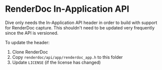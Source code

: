 # RenderDoc In-Application API

Dive only needs the In-Application API header in order to build with support for RenderDoc capture. This shouldn't need to be updated very frequently since the API is versioned.

To update the header:

1. Clone RenderDoc
2. Copy `renderdoc/api/app/renderdoc_app.h` to this folder
3. Update `LICENSE` (if the license has changed)
